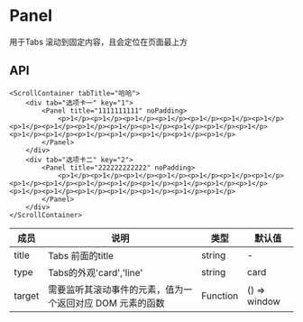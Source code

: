 # Panel 
用于Tabs 滚动到固定内容，且会定位在页面最上方

## API
```
<ScrollContainer tabTitle="哈哈">
    <div tab="选项卡一" key="1">
        <Panel title="1111111111" noPadding>
            <p>1</p><p>1</p><p>1</p><p>1</p><p>1</p><p>1</p><p>1</p><p>1</p><p>1</p><p>1</p><p>1</p><p>1</p><p>1</p><p>1</p><p>1</p><p>1</p><p>1</p><p>1</p><p>1</p><p>1</p><p>1</p><p>1</p>
        </Panel>
    </div>
    <div tab="选项卡二" key="2">
        <Panel title="222222222222" noPadding>
            <p>1</p><p>1</p><p>1</p><p>1</p><p>1</p><p>1</p><p>1</p><p>1</p><p>1</p><p>1</p><p>1</p><p>1</p><p>1</p><p>1</p><p>1</p><p>1</p><p>1</p><p>1</p><p>1</p><p>1</p><p>1</p><p>1</p>
        </Panel>
    </div>
</ScrollContainer>
```

成员 | 说明 | 类型 | 默认值
---|---|---|---
title|Tabs 前面的title|string|-
type|Tabs的外观'card','line'|string|card
target|需要监听其滚动事件的元素，值为一个返回对应 DOM 元素的函数|Function|() => window